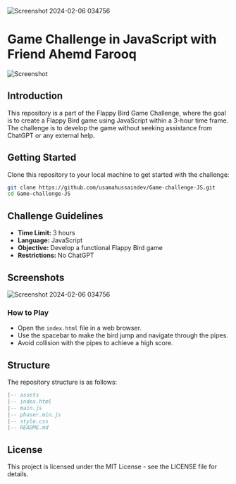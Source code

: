 ![Screenshot 2024-02-06 034756](https://github.com/usamahussaindev/Game-challenge-JS/assets/118635657/9a1f6147-f922-497a-97c9-57d22cbea040)
# Game Challenge in JavaScript with Friend Ahemd Farooq
![Screenshot](https://github.com/usamahussaindev/Game-challenge-JS/assets/118635657/2d73c38f-9645-4a6f-807f-c201a46dfa2e)

## Introduction

This repository is a part of the Flappy Bird Game Challenge, where the goal is to create a Flappy Bird game using JavaScript within a 3-hour time frame. The challenge is to develop the game without seeking assistance from ChatGPT or any external help.

## Getting Started

Clone this repository to your local machine to get started with the challenge:

```bash
git clone https://github.com/usamahussaindev/Game-challenge-JS.git
cd Game-challenge-JS
```

## Challenge Guidelines

- **Time Limit:** 3 hours
- **Language:** JavaScript
- **Objective:** Develop a functional Flappy Bird game
- **Restrictions:** No ChatGPT

## Screenshots

![Screenshot 2024-02-06 034756](https://github.com/usamahussaindev/Game-challenge-JS/assets/118635657/8f4b6104-fd92-4f62-b153-a76c34843a9f)

### How to Play

- Open the `index.html` file in a web browser.
- Use the spacebar to make the bird jump and navigate through the pipes.
- Avoid collision with the pipes to achieve a high score.

## Structure

The repository structure is as follows:

```lua
|-- assets
|-- index.html
|-- main.js
|-- phaser.min.js
|-- style.css
|-- README.md
```

## License
This project is licensed under the MIT License - see the LICENSE file for details.
